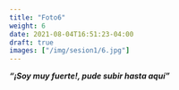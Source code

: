 ```yaml
---
title: "Foto6"
weight: 6
date: 2021-08-04T16:51:23-04:00
draft: true
images: ["/img/sesion1/6.jpg"]
---
```

***“¡Soy muy fuerte!, pude subir hasta aquí”***
